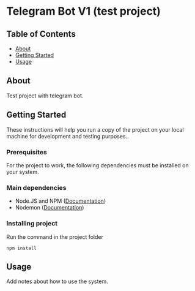# Telegram Bot V1 (test project)

## Table of Contents
+ [About](#about)
+ [Getting Started](#getting_started)
+ [Usage](#usage) 

## About <a name = "about"></a>
Test project with telegram bot.

## Getting Started <a name = "getting_started"></a>
These instructions will help you run a copy of the project on your local machine for development and testing purposes..

### Prerequisites
For the project to work, the following dependencies must be installed on your system.

### Main dependencies
+ Node.JS and NPM (<a href="https://docs.npmjs.com/downloading-and-installing-node-js-and-npm" target="_blank">Documentation</a>)
+ Nodemon (<a href="https://github.com/remy/nodemon" target="_blank">Documentation</a>)

### Installing project
Run the command in the project folder
```
npm install
```


## Usage <a name = "usage"></a>
Add notes about how to use the system.
